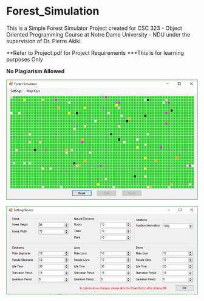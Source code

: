 # Forest_Simulation
This is a Simple Forest Simulator Project created for CSC  323 - Object Oriented Programming Course at Notre Dame University - NDU under the supervision of Dr. Pierre Akiki


**Refer to Project.pdf for Project Requirements
***This is for learning purposes Only

****************No Plagiarism Allowed****************

![Main App Screen](MainPage.png)

![Settings Screen](SettingsPage.png)
